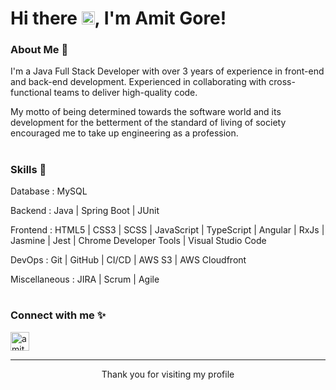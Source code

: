 # Hi there <img src="https://raw.githubusercontent.com/MartinHeinz/MartinHeinz/master/wave.gif" height="21">, I'm Amit Gore!

### About Me 🙌

I'm a Java Full Stack Developer with over 3 years of experience in front-end and back-end development.
Experienced in collaborating with cross-functional teams to deliver high-quality code.

My motto of being determined towards the software world and its development for the betterment of the standard of living of society encouraged me to take up engineering as a profession.

#

### Skills 🚀

Database : MySQL

Backend : Java | Spring Boot | JUnit

Frontend : HTML5 | CSS3 | SCSS | JavaScript | TypeScript | Angular | RxJs | Jasmine | Jest | Chrome Developer Tools | Visual Studio Code

DevOps : Git | GitHub | CI/CD | AWS S3 | AWS Cloudfront

Miscellaneous : JIRA | Scrum | Agile

#

### Connect with me ✨

<p align="left">
<a href="https://www.linkedin.com/in/amit-gore-32b880194/" target="blank"><img align="center" src="https://cdn.iconscout.com/icon/premium/png-512-thumb/linkedin-2752135-2284952.png?f=webp&w=512" alt="amit-gore-32b880194" height="30" /></a>
</p>

----
<div align="center">
<p>Thank you for visiting my profile</p>
</div>
